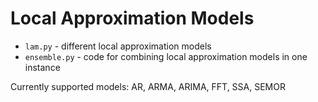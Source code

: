 # Local Approximation Models
- `lam.py` - different local approximation models
- `ensemble.py` - code for combining local approximation models in one instance

Currently supported models: AR, ARMA, ARIMA, FFT, SSA, SEMOR
